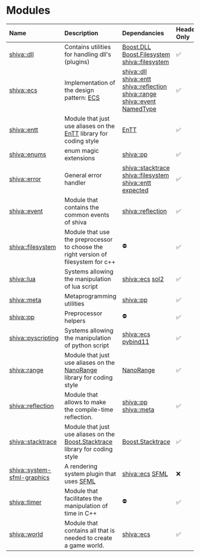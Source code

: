 # Modules

| Name | Description | Dependancies | Header-Only | Plugins | Script | Authors | Contributors |
| :--- | :--- | :--- | :--- | :--- | :--- | :--- | :--- |
| [shiva::dll](shiva-dll.md) | Contains      utilities for handling dll's \(plugins\) | [Boost.DLL](https://github.com/boostorg/dll) [Boost.Filesystem](https://github.com/boostorg/filesystem) [shiva::filesystem](shiva-filesystem.md) | ✅ | ❌ | ❌ | [Milerius](https://github.com/Milerius) | [    Doom](https://github.com/Doom) |
| [shiva::ecs](shiva-ecs.md) | Implementation of the design pattern: [ECS](https://en.wikipedia.org/wiki/Entity–component–system) | [shiva::dll](shiva-dll.md) [shiva::entt](shiva-entt.md) [shiva::reflection](shiva-reflection.md) [shiva::range](shiva-range.md) [shiva::event](shiva-event.md) [NamedType](https://github.com/joboccara/NamedType) | ✅ | ❌ | ❌ | [Milerius](https://github.com/Milerius) | [Milerius](https://github.com/Milerius) |
| [shiva::entt](shiva-entt.md) | Module that just use aliases on the [EnTT](https://github.com/skypjack/entt) library for coding style | [EnTT](https://github.com/skypjack/entt) | ✅ | ❌ | ❌ | [Milerius](https://github.com/Milerius) | [    Milerius](https://github.com/Milerius) |
| [shiva::enums](shiva-enums.md) | enum magic extensions | [shiva::pp](shiva-pp.md) | ✅ | ❌ | ❌ | [Doom](https://github.com/doom) | [Doom](https://github.com/doom) [Milerius](https://github.com/Milerius) |
| [shiva::error](shiva-error.md) | General error handler | [shiva::stacktrace](http://confluence.slyris.eu/display/SHIV/shiva%3A%3Astacktrace) [shiva::filesystem](http://confluence.slyris.eu/display/SHIV/shiva%3A%3Afilesystem) [shiva::entt](http://confluence.slyris.eu/display/SHIV/shiva%3A%3Aentt) [expected](https://github.com/TartanLlama/expected) | ✅ | ❌ | ❌ | [Milerius](https://github.com/Milerius) | [Milerius](https://github.com/Milerius) |
| [shiva::event](shiva-event.md) | Module that contains the common events of shiva | [shiva::reflection](shiva-reflection.md) | ✅ | ❌ | ❌ | [Milerius](https://github.com/Milerius) | [Milerius](https://github.com/Milerius) |
| [shiva::filesystem](shiva-filesystem.md) | Module that use the preprocessor to choose the right version of filesystem for c++ | ⛔ | ✅ | ❌ | ❌ | [Milerius](https://github.com/Milerius) | [Milerius](https://github.com/Milerius) |
| [shiva::lua](shiva-lua.md) | Systems allowing the manipulation of lua script | [shiva::ecs](shiva-ecs.md) [sol2](https://github.com/ThePhD/sol2) | ✅ | ❌ | ❌ | [Milerius](https://github.com/Milerius) | [Milerius](https://github.com/Milerius) |
| [shiva::meta](shiva-meta.md) | Metaprogramming utilities | [shiva::pp](http://confluence.slyris.eu/display/SHIV/shiva%3A%3App) | ✅ | ❌ | ❌ | [Doom](https://github.com/doom) | [Doom](https://github.com/doom) [Milerius](https://github.com/Milerius) |
| [shiva::pp](shiva-pp.md) | Preprocessor helpers | ⛔ | ✅ | ❌ | ❌ | [Doom](https://github.com/doom) | [Doom](https://github.com/doom) [Milerius](https://github.com/Milerius) |
| [shiva::pyscripting](shiva-pyscripting.md) | Systems allowing the manipulation of python script | [shiva::ecs](shiva-ecs.md) [pybind11](https://github.com/pybind/pybind11) | ✅ | ❌ | ❌ | [Milerius](https://github.com/Milerius) | [Milerius](https://github.com/Milerius) |
| [shiva::range](shiva-range.md) | Module that just use aliases on the [NanoRange](https://github.com/tcbrindle/NanoRange) library for coding style | [NanoRange](https://github.com/tcbrindle/NanoRange) | ✅ | ❌ | ❌ | [Milerius](https://github.com/Milerius) | [Milerius](https://github.com/Milerius) |
| [shiva::reflection](shiva-reflection.md) | Module that allows to make the compile-time reflection. | [shiva::pp](http://confluence.slyris.eu/display/SHIV/shiva%3A%3App) [shiva::meta](http://confluence.slyris.eu/display/SHIV/shiva%3A%3Ameta) | ✅ | ❌ | ❌ | [Doom](https://github.com/doom) | [Doom](https://github.com/doom) [Milerius](https://github.com/Milerius) |
| [shiva::stacktrace](shiva-stacktrace.md) | Module that just use aliases on the [Boost.Stacktrace](https://github.com/boostorg/stacktrace) library for coding style | [Boost.Stacktrace](https://github.com/boostorg/stacktrace) | ✅ | ❌ | ❌ | [Milerius](https://github.com/Milerius) | [Milerius](https://github.com/Milerius) |
| [shiva::system-sfml-graphics](shiva-sfml/shiva-system-sfml-graphics.md) | A rendering system plugin that uses [SFML](https://www.sfml-dev.org/index-fr.php) | [shiva::ecs](http://confluence.slyris.eu/display/SHIV/shiva%3A%3Aecs) [SFML](https://www.sfml-dev.org/index-fr.php) | ❌ | ✅ | ❌ | [Milerius](https://github.com/Milerius) | [Milerius](https://github.com/Milerius) |
| [shiva::timer](shiva-timer.md) | Module that facilitates the manipulation of time in C++ | ⛔ | ✅ | ❌ | ❌ | [Milerius](https://github.com/Milerius) | [Milerius](https://github.com/Milerius) |
| [shiva::world](shiva-world.md) | Module that contains all that is needed to create a game world. | [shiva::ecs](http://confluence.slyris.eu/display/SHIV/shiva%3A%3Aecs) | ✅ | ❌ | ❌ | [Milerius](https://github.com/Milerius) | [Milerius](https://github.com/Milerius) |

